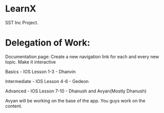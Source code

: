 # LearnX
SST Inc Project.

# Delegation of Work:
Documentation page:
Create a new navigation link for each and every new topic. Make it interactive

Basics - IOS Lesson 1-3 - Dhanvin

Intermediate - IOS Lesson 4-6 - Gedeon

Advanced - IOS Lesson 7-10 - Dhanush and Avyan(Mostly Dhanush)

Avyan will be working on the base of the app. You guys work on the content.
